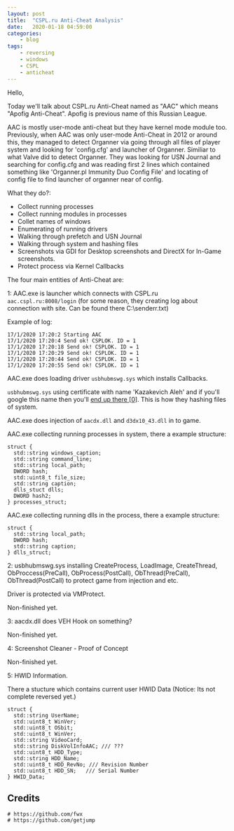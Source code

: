 ```yaml
---
layout: post
title:	"CSPL.ru Anti-Cheat Analysis"
date:	2020-01-18 04:59:00
categories:
    - blog
tags:
    - reversing
    - windows
    - CSPL
    - anticheat
---
```


Hello,

Today we'll talk about CSPL.ru Anti-Cheat named as "AAC" which means "Apofig Anti-Cheat". Apofig is previous name of this Russian League.

AAC is mostly user-mode anti-cheat but they have kernel mode module too.
Previously, when AAC was only user-mode Anti-Cheat in 2012 or around this, they managed to detect Organner via going through all files of player system and looking for 'config.cfg' and launcher of Organner. Similiar to what Valve did to detect Organner. They was looking for USN Journal and searching for config.cfg and was reading first 2 lines which contained something like 'Organner.pl Immunity Duo Config File' and locating of config file to find launcher of organner near of config.

What they do?:
* Collect running processes
* Collect running modules in processes
* Collet names of windows
* Enumerating of running drivers
* Walking through prefetch and USN Journal
* Walking through system and hashing files
* Screenshots via GDI for Desktop screenshots and DirectX for In-Game screenshots.
* Protect process via Kernel Callbacks

The four main entities of Anti-Cheat are:

1: AAC.exe is launcher which connects with CSPL.ru `aac.cspl.ru:8008/login` (for some reason, they creating log about connection with site. Can be found there C:\senderr.txt)

Example of log:

~~~
17/1/2020 17:20:2 Starting AAC
17/1/2020 17:20:4 Send ok! CSPLOK. ID = 1
17/1/2020 17:20:18 Send ok! CSPLOK. ID = 1
17/1/2020 17:20:29 Send ok! CSPLOK. ID = 1
17/1/2020 17:20:44 Send ok! CSPLOK. ID = 1
17/1/2020 17:20:55 Send ok! CSPLOK. ID = 1
~~~

AAC.exe does loading driver `usbhubmswg.sys` which installs Callbacks.

`usbhubmswg.sys` using certificate with name 'Kazakevich Aleh' and if you'll google this name then you'll [end up there \[0\]][0]. This is how they hashing files of system.

AAC.exe does injection of `aacdx.dll` and `d3dx10_43.dll` in to game.

AAC.exe collecting running processes in system, there a example structure:
~~~
struct {
  std::string windows_caption;
  std::string command_line;
  std::string local_path;
  DWORD hash;
  std::uint8_t file_size;
  std::string caption;
  dlls_stuct dlls;
  DWORD hash2;
} processes_struct;
~~~

AAC.exe collecting running dlls in the process, there a example structure:
~~~
struct {
  std::string local_path;
  DWORD hash;
  std::string caption;
} dlls_struct;
~~~

2: usbhubmswg.sys installing CreateProcess, LoadImage, CreateThread, ObProccess(PreCall), ObProcess(PostCall), ObThread(PreCall), ObThread(PostCall) to protect game from injection and etc.

Driver is protected via VMProtect.

Non-finished yet.

3: aacdx.dll does VEH Hook on something?

Non-finished yet.

4: Screenshot Cleaner - Proof of Concept

Non-finished yet.

5: HWID Information.

There a stucture which contains current user HWID Data (Notice: Its not complete reversed yet.)
~~~
struct {
  std::string UserName;
  std::uint8_t WinVer;
  std::uint8_t OSbit;
  std::uint8_t WinVer;
  std::string VideoCard;
  std::string DiskVolInfoAAC; /// ???
  std::uint8_t HDD_Type;
  std::string HDD_Name;
  std::uint8_t HDD_RevNo; /// Revision Number
  std::uint8_t HDD_SN;   /// Serial Number
} HWID_Data;
~~~

## Credits

~~~
# https://github.com/fwx
# https://github.com/getjump
~~~

[0]: http://www.cyberforum.ru/beta-testing/thread1207634.html
